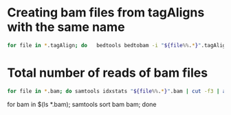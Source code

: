 # Creating bam files from tagAligns with the same name

```bash
for file in *.tagAlign; do   bedtools bedtobam -i "${file%%.*}".tagAlign -g hg19chrom.sizes > "${file%%.*}".bam; done
```

# Total number of reads of bam files
```bash
for file in *.bam; do samtools idxstats "${file%%.*}".bam | cut -f3 | awk 'BEGIN {total=0} {total += $1} END {print total}'; done
```


for bam in $(ls *.bam); 
samtools sort bam bam;
done